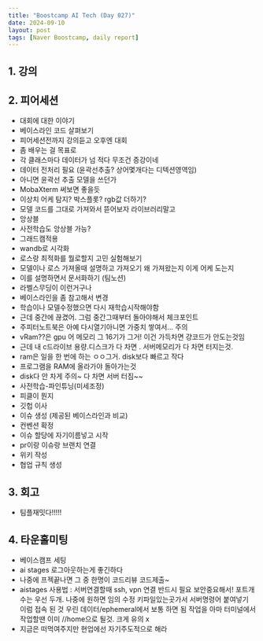 ```yaml
---
title: "Boostcamp AI Tech (Day 027)"
date: 2024-09-10
layout: post
tags: [Naver Boostcamp, daily report]
---
```

## 1. 강의
<!-- 5강 듣고  -->

## 2. 피어세션
- 대회에 대한 이야기
- 베이스라인 코드 살펴보기
- 피어세션전까지 강의듣고 오후엔 대회
- 좀 배우는 걸 목표로
- 각 클래스마다 데이터가 넘 적다 무조건 증강이네
- 데이터 전처리 필요 (윤곽선추출? 상어몇개다는 디텍션영역임) 
- 아니면 윤곽선 추출 모델을 쓰던가
- MobaXterm 써보면 좋을듯
- 이상치 어케 탐지?  박스플롯? rgb값 더하기?
- 모델 코드를 그대로 가져와서 뜯어보자 라이브러리말고
- 앙상블
- 사전학습도 앙상블 가능?
- 그래드캠적용
- wandb로 시각화
- 로스랑 최적화를 뭘로할지 고민 실험해보기
- 모델이나 로스 가져올때 설명하고 가져오기 왜 가져왔는지 이게 어케 도는지
- 이를 설명하면서 문서화하기 (팀노션)
- 라벨스무딩이 이런거구나
- 베이스라인을 좀 참고해서 변경
- 학습이나 모델수정했으면 다시 재학습시작해야함
- 근데 중간에 끊겼어. 그럼 중간그때부터 돌아야해서 체크포인트
- 주피터노트북은 아예 다시열기아니면 가중치 쌓여서... 주의
- vRam??은 gpu 어 메모리 그 16기가 그거! 이건 가득차면 걍코드가 안도는것임
- 근데 내 c드라이브 용량.디스크가 다 차면 . 서버메모리가 다 차면 터지는것.
- ram은 일을 한 번에 하는 ㅇㅇ그거. disk보다 빠르고 작다
- 프로그램을 RAM에 올라가야 돌아가는것
- disk다 안 차게 주의~ 다 차면 서버 터짐~~
- 사전학습-파인튜닝(미세조정)
- 피클이 뭔지
- 깃헙 이사
- 이슈 생성 (제공된 베이스라인과 비교)
- 컨벤션 확정
- 이슈 할당에 자기이름넣고 시작
- pr이랑 이슈랑 브랜치 연결
- 위키 작성
- 협업 규칙 생성


## 3. 회고
- 팀플재밋다!!!!!

## 4. 타운홀미팅
- 베이스캠프 세팅
- ai stages 로그아웃하는게 좋긴하다
- 나중에 프젝끝나면 그 중 한명이 코드리뷰 코드제출~
- aistages 사용법 : 서버연결할때 ssh, vpn 연결 반드시 필요 보안중요해서!
포트개수는 우선 두개. 나중에 원하면 임의 수정
키파일있는곳가서 서버명령어 붙여넣기
이럼 접속 된 것
우린 데이터/ephemeral에서 보통 하면 됨 작업을
아마 터미널에서 작업할땐 이미 //home으로 될것. 크게 유의 x
- 지금은 떠먹여주지만 현업에선 자기주도적으로 해라